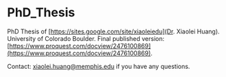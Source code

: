 # PhD_Thesis
PhD Thesis of [https://sites.google.com/site/xiaoleiedu](Dr. Xiaolei Huang). University of Colorado Boulder.
Final published version: [https://www.proquest.com/docview/2476100869](https://www.proquest.com/docview/2476100869).

Contact: xiaolei.huang@memphis.edu if you have any questions.
